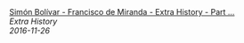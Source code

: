 <!--2024-07-21 00:21:39-->
<div class="yb">
  <a class="nodecor" href="/index.html?istoriya/simn_bolvar_-_francisco_de_miranda_-_extra_history_-_part_2">
    <img class="preview" data-videoid="N3vu2JYwxSY" src="https://i.ytimg.com/vi/N3vu2JYwxSY/hqdefault.jpg" align="middle" alt="">
  </a>
  <div class="inlbl text">
    <a class="nodecor" href="/index.html?istoriya/simn_bolvar_-_francisco_de_miranda_-_extra_history_-_part_2">Simón Bolívar - Francisco de Miranda - Extra History - Part ...</a><br>
    <i class="smaller2">Extra History</i><br>
    <i class="smaller3">2016-11-26</i>
  </div>
</div>
